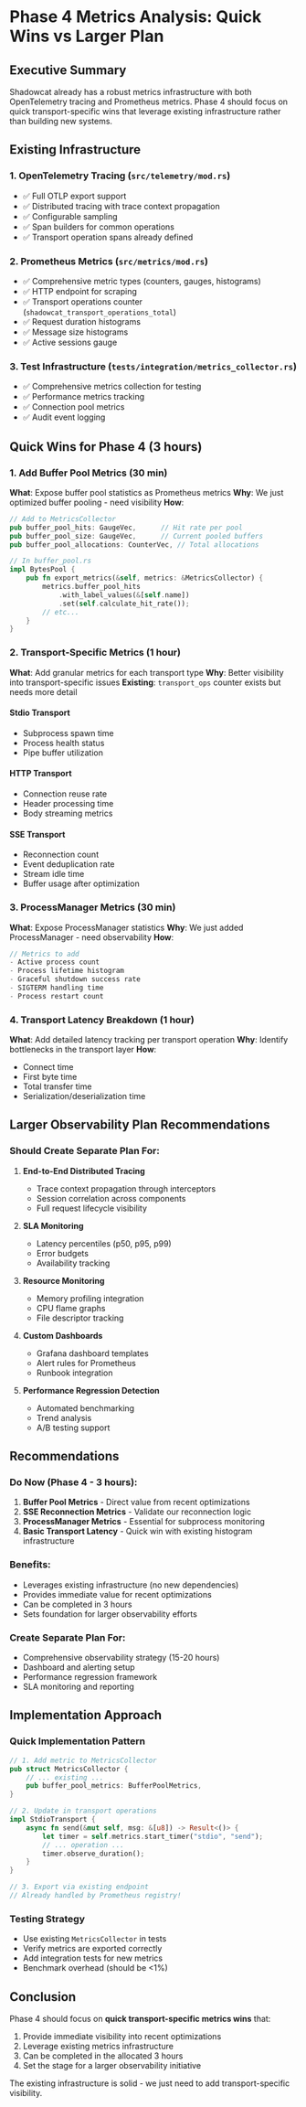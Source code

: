 # Phase 4 Metrics Analysis: Quick Wins vs Larger Plan

## Executive Summary
Shadowcat already has a robust metrics infrastructure with both OpenTelemetry tracing and Prometheus metrics. Phase 4 should focus on quick transport-specific wins that leverage existing infrastructure rather than building new systems.

## Existing Infrastructure

### 1. OpenTelemetry Tracing (`src/telemetry/mod.rs`)
- ✅ Full OTLP export support
- ✅ Distributed tracing with trace context propagation
- ✅ Configurable sampling
- ✅ Span builders for common operations
- ✅ Transport operation spans already defined

### 2. Prometheus Metrics (`src/metrics/mod.rs`)
- ✅ Comprehensive metric types (counters, gauges, histograms)
- ✅ HTTP endpoint for scraping
- ✅ Transport operations counter (`shadowcat_transport_operations_total`)
- ✅ Request duration histograms
- ✅ Message size histograms
- ✅ Active sessions gauge

### 3. Test Infrastructure (`tests/integration/metrics_collector.rs`)
- ✅ Comprehensive metrics collection for testing
- ✅ Performance metrics tracking
- ✅ Connection pool metrics
- ✅ Audit event logging

## Quick Wins for Phase 4 (3 hours)

### 1. Add Buffer Pool Metrics (30 min)
**What**: Expose buffer pool statistics as Prometheus metrics
**Why**: We just optimized buffer pooling - need visibility
**How**:
```rust
// Add to MetricsCollector
pub buffer_pool_hits: GaugeVec,      // Hit rate per pool
pub buffer_pool_size: GaugeVec,      // Current pooled buffers
pub buffer_pool_allocations: CounterVec, // Total allocations

// In buffer_pool.rs
impl BytesPool {
    pub fn export_metrics(&self, metrics: &MetricsCollector) {
        metrics.buffer_pool_hits
            .with_label_values(&[self.name])
            .set(self.calculate_hit_rate());
        // etc...
    }
}
```

### 2. Transport-Specific Metrics (1 hour)
**What**: Add granular metrics for each transport type
**Why**: Better visibility into transport-specific issues
**Existing**: `transport_ops` counter exists but needs more detail

#### Stdio Transport
- Subprocess spawn time
- Process health status
- Pipe buffer utilization

#### HTTP Transport
- Connection reuse rate
- Header processing time
- Body streaming metrics

#### SSE Transport  
- Reconnection count
- Event deduplication rate
- Stream idle time
- Buffer usage after optimization

### 3. ProcessManager Metrics (30 min)
**What**: Expose ProcessManager statistics
**Why**: We just added ProcessManager - need observability
**How**:
```rust
// Metrics to add
- Active process count
- Process lifetime histogram
- Graceful shutdown success rate
- SIGTERM handling time
- Process restart count
```

### 4. Transport Latency Breakdown (1 hour)
**What**: Add detailed latency tracking per transport operation
**Why**: Identify bottlenecks in the transport layer
**How**:
- Connect time
- First byte time
- Total transfer time
- Serialization/deserialization time

## Larger Observability Plan Recommendations

### Should Create Separate Plan For:

1. **End-to-End Distributed Tracing**
   - Trace context propagation through interceptors
   - Session correlation across components
   - Full request lifecycle visibility

2. **SLA Monitoring**
   - Latency percentiles (p50, p95, p99)
   - Error budgets
   - Availability tracking

3. **Resource Monitoring**
   - Memory profiling integration
   - CPU flame graphs
   - File descriptor tracking

4. **Custom Dashboards**
   - Grafana dashboard templates
   - Alert rules for Prometheus
   - Runbook integration

5. **Performance Regression Detection**
   - Automated benchmarking
   - Trend analysis
   - A/B testing support

## Recommendations

### Do Now (Phase 4 - 3 hours):
1. **Buffer Pool Metrics** - Direct value from recent optimizations
2. **SSE Reconnection Metrics** - Validate our reconnection logic
3. **ProcessManager Metrics** - Essential for subprocess monitoring
4. **Basic Transport Latency** - Quick win with existing histogram infrastructure

### Benefits:
- Leverages existing infrastructure (no new dependencies)
- Provides immediate value for recent optimizations
- Can be completed in 3 hours
- Sets foundation for larger observability efforts

### Create Separate Plan For:
- Comprehensive observability strategy (15-20 hours)
- Dashboard and alerting setup
- Performance regression framework
- SLA monitoring and reporting

## Implementation Approach

### Quick Implementation Pattern
```rust
// 1. Add metric to MetricsCollector
pub struct MetricsCollector {
    // ... existing ...
    pub buffer_pool_metrics: BufferPoolMetrics,
}

// 2. Update in transport operations
impl StdioTransport {
    async fn send(&mut self, msg: &[u8]) -> Result<()> {
        let timer = self.metrics.start_timer("stdio", "send");
        // ... operation ...
        timer.observe_duration();
    }
}

// 3. Export via existing endpoint
// Already handled by Prometheus registry!
```

### Testing Strategy
- Use existing `MetricsCollector` in tests
- Verify metrics are exported correctly
- Add integration tests for new metrics
- Benchmark overhead (should be <1%)

## Conclusion

Phase 4 should focus on **quick transport-specific metrics wins** that:
1. Provide immediate visibility into recent optimizations
2. Leverage existing metrics infrastructure  
3. Can be completed in the allocated 3 hours
4. Set the stage for a larger observability initiative

The existing infrastructure is solid - we just need to add transport-specific visibility.